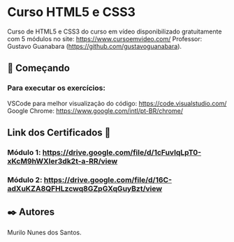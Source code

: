 # Curso HTML5 e CSS3

Curso de HTML5 e CSS3 do curso em vídeo disponibilizado gratuitamente com 5 módulos no site: https://www.cursoemvideo.com/
Professor: Gustavo Guanabara (https://github.com/gustavoguanabara). 

## 🚀 Começando

### Para executar os exercícios: 

VSCode para melhor visualização do código: https://code.visualstudio.com/ 
Google Chrome: https://www.google.com/intl/pt-BR/chrome/ 

## Link dos Certificados 📃
### Módulo 1: https://drive.google.com/file/d/1cFuvIqLpT0-xKcM9hWXIer3dk2t-a-RR/view 
### Módulo 2: https://drive.google.com/file/d/16C-adXuKZA8QFHLzcwq8GZpGXqGuyBzt/view 

## ✒️ Autores
Murilo Nunes dos Santos.
